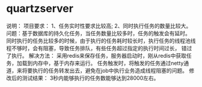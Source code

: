# quartzserver
说明：
项目要求：
  1、任务实时性要求比较高;
  2、同时执行任务的数量比较大。
问题：基于数据库的持久化任务，当任务数量比较多时，任务的触发会有延时。
     同时执行的任务比较多的时候，由于执行的任务耗时较长时，执行任务的线程池线程不够时，会有阻塞，导致任务排队，有些任务超过指定的执行时间过长，
     错过了执行。
解决方法：
    采用redis来保存任务，服务器启动时，刚从redis中获取任务，加载到内存中，基于内存来运行。
    任务触发时，将触发的任务通过netty通道，来将要执行的任务转发出去，避免在job中执行业务造成线程阻塞的问题。
修改后的测试结果：
    3秒内能够执行的任务数能够达到28000左右。
